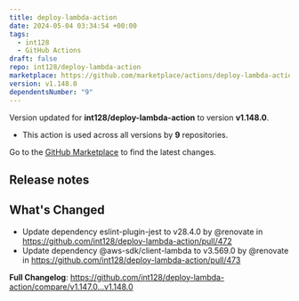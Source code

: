 ```yaml
---
title: deploy-lambda-action
date: 2024-05-04 03:34:54 +00:00
tags:
  - int128
  - GitHub Actions
draft: false
repo: int128/deploy-lambda-action
marketplace: https://github.com/marketplace/actions/deploy-lambda-action
version: v1.148.0
dependentsNumber: "9"
---
```



Version updated for **int128/deploy-lambda-action** to version **v1.148.0**.
- This action is used across all versions by **9** repositories.

Go to the [GitHub Marketplace](https://github.com/marketplace/actions/deploy-lambda-action) to find the latest changes.

## Release notes

## What's Changed
* Update dependency eslint-plugin-jest to v28.4.0 by @renovate in https://github.com/int128/deploy-lambda-action/pull/472
* Update dependency @aws-sdk/client-lambda to v3.569.0 by @renovate in https://github.com/int128/deploy-lambda-action/pull/473


**Full Changelog**: https://github.com/int128/deploy-lambda-action/compare/v1.147.0...v1.148.0
